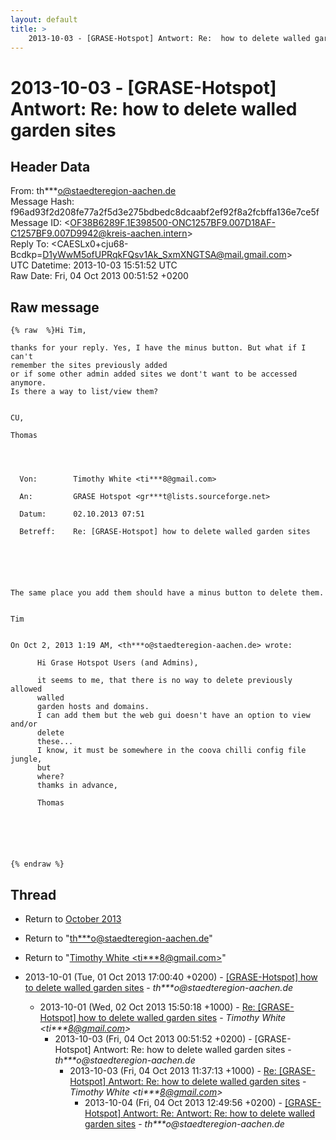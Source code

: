 ```yaml
---
layout: default
title: >
    2013-10-03 - [GRASE-Hotspot] Antwort: Re:  how to delete walled garden sites
---
```


# 2013-10-03 - [GRASE-Hotspot] Antwort: Re:  how to delete walled garden sites

## Header Data

From: th***o@staedteregion-aachen.de<br>
Message Hash: f96ad93f2d208fe77a2f5d3e275bdbedc8dcaabf2ef92f8a2fcbffa136e7ce5f<br>
Message ID: \<OF38B6289F.1E398500-ONC1257BF9.007D18AF-C1257BF9.007D9942@kreis-aachen.intern\><br>
Reply To: \<CAESLx0+cju68-Bcdkp=D1yWwM5ofUPRqkFQsv1Ak_SxmXNGTSA@mail.gmail.com\><br>
UTC Datetime: 2013-10-03 15:51:52 UTC<br>
Raw Date: Fri, 04 Oct 2013 00:51:52 +0200<br>

## Raw message

```
{% raw  %}Hi Tim,

thanks for your reply. Yes, I have the minus button. But what if I can't
remember the sites previously added
or if some other admin added sites we dont't want to be accessed anymore.
Is there a way to list/view them?


CU,

Thomas



                                                                                                                       
  Von:        Timothy White <ti***8@gmail.com>                                                                     
                                                                                                                       
  An:         GRASE Hotspot <gr***t@lists.sourceforge.net>                                                      
                                                                                                                       
  Datum:      02.10.2013 07:51                                                                                         
                                                                                                                       
  Betreff:    Re: [GRASE-Hotspot] how to delete walled garden sites                                                    
                                                                                                                       





The same place you add them should have a minus button to delete them.


Tim


On Oct 2, 2013 1:19 AM, <th***o@staedteregion-aachen.de> wrote:

      Hi Grase Hotspot Users (and Admins),

      it seems to me, that there is no way to delete previously allowed
      walled
      garden hosts and domains.
      I can add them but the web gui doesn't have an option to view and/or
      delete
      these...
      I know, it must be somewhere in the coova chilli config file jungle,
      but
      where?
      thamks in advance,

      Thomas






{% endraw %}
```

## Thread

+ Return to [October 2013](/archive/2013/10)

+ Return to "[th***o<span>@</span>staedteregion-aachen.de](/authors/th___o_at_staedteregionaachen_de)"
+ Return to "[Timothy White <ti***8<span>@</span>gmail.com>](/authors/ti___8_at_gmail_com)"

+ 2013-10-01 (Tue, 01 Oct 2013 17:00:40 +0200) - [[GRASE-Hotspot] how to delete walled garden sites](/archive/2013/10/037742f3395ca3a70e4840576b233c37c72f960e5c0b0b4c70ba520d5f5fa3b6) - _th***o@staedteregion-aachen.de_
  + 2013-10-01 (Wed, 02 Oct 2013 15:50:18 +1000) - [Re: [GRASE-Hotspot] how to delete walled garden sites](/archive/2013/10/e63141a43558f7b1ad008b39746b4210f18f1f1db68147e3707e7ca54506f982) - _Timothy White \<ti***8@gmail.com\>_
    + 2013-10-03 (Fri, 04 Oct 2013 00:51:52 +0200) - [GRASE-Hotspot] Antwort: Re:  how to delete walled garden sites - _th***o@staedteregion-aachen.de_
      + 2013-10-03 (Fri, 04 Oct 2013 11:37:13 +1000) - [Re: [GRASE-Hotspot] Antwort: Re: how to delete walled garden sites](/archive/2013/10/bd01a803e19802abd69c97289735279fe92cd62fc73815b44d5d5941faeadf00) - _Timothy White \<ti***8@gmail.com\>_
        + 2013-10-04 (Fri, 04 Oct 2013 12:49:56 +0200) - [[GRASE-Hotspot] Antwort: Re: Antwort: Re: how to delete walled	garden sites](/archive/2013/10/36a41c94f8032e3862207427cc67d3d756b4f194a1ffa848f61a7425c3a8511d) - _th***o@staedteregion-aachen.de_

